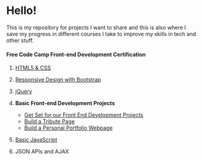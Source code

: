 # Hello!
This is my repository for projects I want to share and this is also where I save my progress in different courses I take to improve my skills in tech and other stuff. 

#### Free Code Camp Front-end Development Certification

1. [HTML5 & CSS ](html5-css.md)
2. [Responsive Design with Bootstrap](bootstrap-exercises.md)
3. [jQuery](jquery-exercises.md)

4. **Basic Front-end Development Projects**
	* [Get Set for our Front End Development Projects](https://www.freecodecamp.org/challenges/get-set-for-our-front-end-development-projects) 
	* [Build a Tribute Page](https://codepen.io/toxxed/full/XjowxR/)    
	* [Build a Personal Portfolio Webpage](https://codepen.io/toxxed/full/XpbZWa/)   
	
5. [Basic JavaScript](basic-js.md)
6. JSON APIs and AJAX


